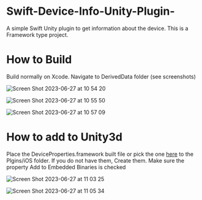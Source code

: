 # Swift-Device-Info-Unity-Plugin-
A simple Swift Unity plugin to get information about the device. This is a Framework type project.

# How to Build
Build normally on Xcode. Navigate to DerivedData folder (see screenshots)

![Screen Shot 2023-06-27 at 10 54 20](https://github.com/dinhonms/Swift-Device-Info-Unity-Plugin-/assets/25248564/29cb97ba-88f2-42c8-ba2d-dbc1576d6fa9)

![Screen Shot 2023-06-27 at 10 55 50](https://github.com/dinhonms/Swift-Device-Info-Unity-Plugin-/assets/25248564/b6cda436-d246-47ce-9e95-b53684ad6d56)

![Screen Shot 2023-06-27 at 10 57 09](https://github.com/dinhonms/Swift-Device-Info-Unity-Plugin-/assets/25248564/fd78171c-2b5d-4fbc-b608-86ec9a2501b5)

# How to add to Unity3d
Place the DeviceProperties.framework built file or pick the one [here](https://github.com/dinhonms/Swift-Unity-Plugin/releases/tag/first-release) to the Plgins/iOS folder. If you do not have them, Create them. Make sure the property Add to Embedded Binaries is checked

![Screen Shot 2023-06-27 at 11 03 25](https://github.com/dinhonms/Swift-Device-Info-Unity-Plugin-/assets/25248564/75b0882c-959c-4ea0-bc31-e876a806256c)

![Screen Shot 2023-06-27 at 11 05 34](https://github.com/dinhonms/Swift-Device-Info-Unity-Plugin-/assets/25248564/b5eaab50-b03f-4b3f-af36-81f13a570952)
